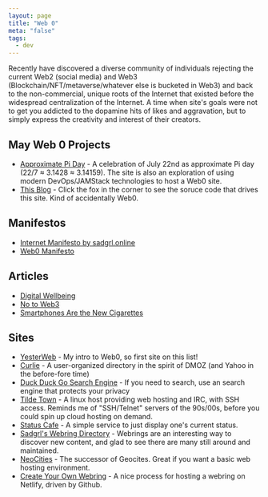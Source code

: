 ```yaml
---
layout: page
title: "Web 0"
meta: "false"
tags:
  - dev
---
```

Recently have discovered a diverse community of individuals rejecting the current Web2 (social media) and Web3 (Blockchain/NFT/metaverse/whatever else is bucketed in Web3) and back to the non-commercial, unique roots of the Internet that existed before the widespread centralization of the Internet.  A time when site's goals were not to get you addicted to the dopamine hits of likes and aggravation, but to simply express the creativity and interest of their creators.

## May Web 0 Projects

- [Approximate Pi Day](https://approximatepiday.com/) - A celebration of July 22nd as approximate Pi day (22/7 ≈ 3.1428 ≈ 3.14159).  The site is also an exploration of using modern DevOps/JAMStack technologies to host a Web0 site.
- [This Blog](https://r15cookie.com) - Click the fox in the corner to see the soruce code that drives this site.  Kind of accidentally Web0.

## Manifestos

- [Internet Manifesto by sadgrl.online](https://sadgrl.online/cyberspace/internet-manifesto.html)
- [Web0 Manifesto](https://web0.small-web.org/)

## Articles

- [Digital Wellbeing](https://omoulo.com/digitalwellbeing.html)
- [No to Web3](https://yesterweb.org/no-to-web3/)
- [Smartphones Are the New Cigarettes](https://markmanson.net/smartphones)

## Sites

- [YesterWeb](https://yesterweb.org/) - My intro to Web0, so first site on this list!
- [Curlie](Curlie) - A user-organized directory in the spirit of DMOZ (and Yahoo in the before-fore time)
- [Duck Duck Go Search Engine](https://ddg.gg) - If you need to search, use an search engine that protects your privacy
- [Tilde Town](https://tilde.town/) - A linux host providing web hosting and IRC, with SSH access.  Reminds me of "SSH/Telnet" servers of the 90s/00s, before you could spin up cloud hosting on demand.
- [Status Cafe](https://status.cafe/) - A simple service to just display one's current status.
- [Sadgrl's Webring Directory](https://sadgrl.online/cyberspace/webrings.html) - Webrings are an interesting way to discover new content, and glad to see there are many still around and maintained.
- [NeoCities](https://neocities.org/) - The successor of Geocites.  Great if you want a basic web hosting environment.
- [Create Your Own Webring](https://mincerafter42.github.io/tutorial/webring/) - A nice process for hosting a webring on Netlify, driven by Github.